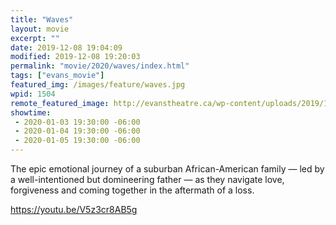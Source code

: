 ```yaml
---
title: "Waves"
layout: movie
excerpt: ""
date: 2019-12-08 19:04:09
modified: 2019-12-08 19:20:03
permalink: "movie/2020/waves/index.html"
tags: ["evans_movie"]
featured_img: /images/feature/waves.jpg
wpid: 1504
remote_featured_image: http://evanstheatre.ca/wp-content/uploads/2019/12/waves.jpg
showtime: 
 - 2020-01-03 19:30:00 -06:00
 - 2020-01-04 19:30:00 -06:00
 - 2020-01-05 19:30:00 -06:00
---
```




The epic emotional journey of a suburban African-American family — led by a well-intentioned but domineering father — as they navigate love, forgiveness and coming together in the aftermath of a loss.

https://youtu.be/V5z3cr8AB5g